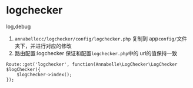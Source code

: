 # logchecker
log,debug

1. `annabellecc/logchecker/config/logchecker.php` 复制到 app`config/`文件夹下，并进行对应的修改
2. 路由配置:logchecker 保证和配置`logchecker.php`中的 url的值保持一致
```
Route::get('logchecker', function(Annabelle\LogChecker\LogChecker $logChecker){
    $logChecker->index();
});
```
